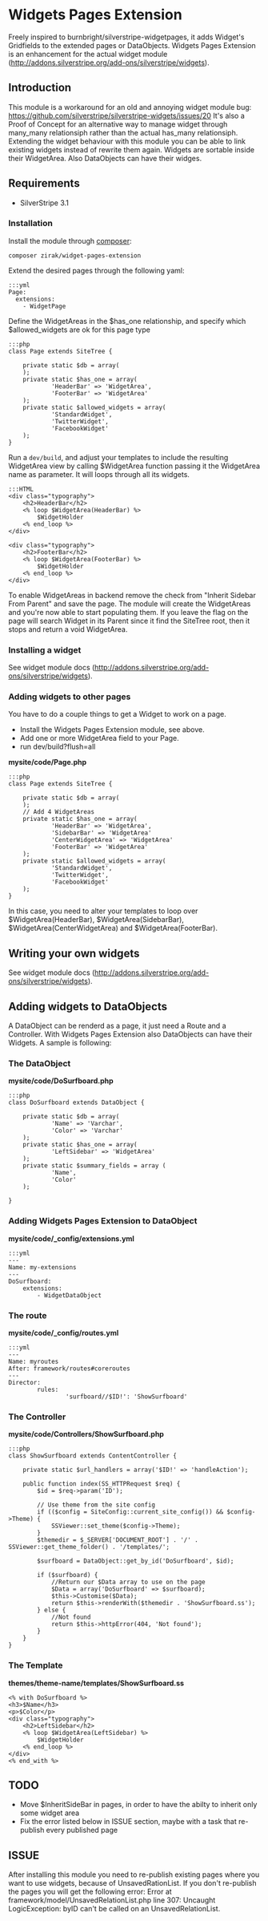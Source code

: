 # Widgets Pages Extension

Freely inspired to burnbright/silverstripe-widgetpages, it adds Widget's Gridfields to the extended pages or DataObjects.
Widgets Pages Extension is an enhancement for the actual widget module (http://addons.silverstripe.org/add-ons/silverstripe/widgets).

## Introduction

This module is a workaround for an old and annoying widget module bug: https://github.com/silverstripe/silverstripe-widgets/issues/20
It's also a Proof of Concept for an alternative way to manage widget through many_many relationsiph rather than the actual
has_many relationsiph. Extending the widget behaviour with this module you can be able to link existing widgets instead of
rewrite them again. Widgets are sortable inside their WidgetArea. Also DataObjects can have their widges.

## Requirements

 * SilverStripe 3.1

### Installation

Install the module through [composer](http://getcomposer.org):

	composer zirak/widget-pages-extension

Extend the desired pages through the following yaml:

	:::yml
	Page:
	  extensions:
	    - WidgetPage

Define the WidgetAreas in the $has_one relationship, and specify which $allowed_widgets are ok for this page type

	:::php
	class Page extends SiteTree {

		private static $db = array(
		);
		private static $has_one = array(
				'HeaderBar' => 'WidgetArea',
				'FooterBar' => 'WidgetArea'
		);
		private static $allowed_widgets = array(
				'StandardWidget',
				'TwitterWidget',
				'FacebookWidget'
		);
	}

Run a `dev/build`, and adjust your templates to include the resulting WidgetArea view by calling $WidgetArea
function passing it the WidgetArea name as parameter. It will loops through all its widgets.

	:::HTML
	<div class="typography">
		<h2>HeaderBar</h2>
		<% loop $WidgetArea(HeaderBar) %>
			$WidgetHolder
		<% end_loop %>
	</div>

	<div class="typography">
		<h2>FooterBar</h2>
		<% loop $WidgetArea(FooterBar) %>
			$WidgetHolder
		<% end_loop %>
	</div>

To enable WidgetAreas in backend remove the check from "Inherit Sidebar From Parent" and save the page. 
The module will create the WidgetAreas and you're now able to start populating them. If you leave the flag
on the page will search Widget in its Parent since it find the SiteTree root, then it stops and return a void
WidgetArea.

### Installing a widget

See widget module docs (http://addons.silverstripe.org/add-ons/silverstripe/widgets).

### Adding widgets to other pages

You have to do a couple things to get a Widget to work on a page.

* Install the Widgets Pages Extension module, see above.
* Add one or more WidgetArea field to your Page. 
* run dev/build?flush=all

**mysite/code/Page.php**

	:::php
	class Page extends SiteTree {

		private static $db = array(
		);
		// Add 4 WidgetAreas
		private static $has_one = array(
				'HeaderBar' => 'WidgetArea',
				'SidebarBar' => 'WidgetArea'
				'CenterWidgetArea' => 'WidgetArea'
				'FooterBar' => 'WidgetArea'
		);
		private static $allowed_widgets = array(
				'StandardWidget',
				'TwitterWidget',
				'FacebookWidget'
		);
	}

In this case, you need to alter your templates to loop over $WidgetArea(HeaderBar), $WidgetArea(SidebarBar), 
$WidgetArea(CenterWidgetArea) and $WidgetArea(FooterBar).

## Writing your own widgets

See widget module docs (http://addons.silverstripe.org/add-ons/silverstripe/widgets).

## Adding widgets to DataObjects

A DataObject can be renderd as a page, it just need a Route and a Controller. With Widgets Pages Extension also 
DataObjects can have their Widgets. A sample is following:

### The DataObject

**mysite/code/DoSurfboard.php**

	:::php	
	class DoSurfboard extends DataObject {

		private static $db = array(
				'Name' => 'Varchar',
				'Color' => 'Varchar'
		);
		private static $has_one = array(
				'LeftSidebar' => 'WidgetArea'
		);
		private static $summary_fields = array (
				'Name',
				'Color'
		);

	}

### Adding Widgets Pages Extension to DataObject

**mysite/code/_config/extensions.yml**

	:::yml
	---
	Name: my-extensions
	---
	DoSurfboard:
		extensions:
			- WidgetDataObject

### The route

**mysite/code/_config/routes.yml**

	:::yml
	---
	Name: myroutes
	After: framework/routes#coreroutes
	---
	Director:
			rules:
					'surfboard//$ID!': 'ShowSurfboard'

### The Controller

**mysite/code/Controllers/ShowSurfboard.php**

	:::php	
	class ShowSurfboard extends ContentController {

		private static $url_handlers = array('$ID!' => 'handleAction');

		public function index(SS_HTTPRequest $req) {
			$id = $req->param('ID');

			// Use theme from the site config
			if (($config = SiteConfig::current_site_config()) && $config->Theme) {
				SSViewer::set_theme($config->Theme);
			}
			$themedir = $_SERVER['DOCUMENT_ROOT'] . '/' . SSViewer::get_theme_folder() . '/templates/';

			$surfboard = DataObject::get_by_id('DoSurfboard', $id);

			if ($surfboard) {
				//Return our $Data array to use on the page
				$Data = array('DoSurfboard' => $surfboard);
				$this->Customise($Data);
				return $this->renderWith($themedir . 'ShowSurfboard.ss');
			} else {
				//Not found
				return $this->httpError(404, 'Not found');
			}
		}
	}

### The Template

**themes/theme-name/templates/ShowSurfboard.ss**

	<% with DoSurfboard %>
	<h3>$Name</h3>
	<p>$Color</p>
	<div class="typography">
		<h2>LeftSidebar</h2>
		<% loop $WidgetArea(LeftSidebar) %>
			$WidgetHolder
		<% end_loop %>
	</div>
	<% end_with %>

## TODO
* Move $InheritSideBar in pages, in order to have the abilty to inherit only some widget area 
* Fix the error listed below in ISSUE section, maybe with a task that re-publish every published page

## ISSUE
After installing this module you need to re-publish existing pages where you want to use widgets, because of UnsavedRationList. If you don't re-publish the pages
you will get the following error: Error at framework/model/UnsavedRelationList.php line 307: Uncaught LogicException: byID can't be called on an UnsavedRelationList.
